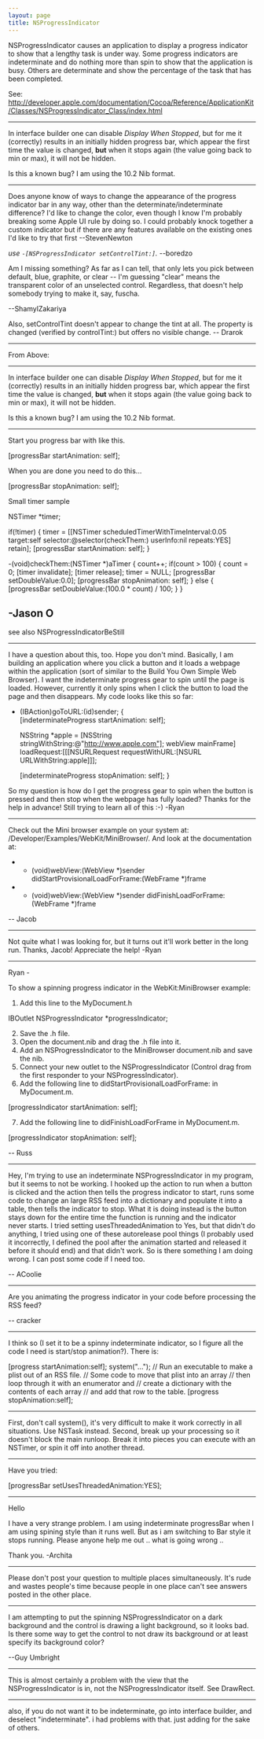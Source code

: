 ```yaml
---
layout: page
title: NSProgressIndicator
---
```


NSProgressIndicator causes an application to display a progress indicator to show that a lengthy task is under way. Some progress indicators are indeterminate and do nothing more than spin to show that the application is busy. Others are determinate and show the percentage of the task that has been completed.
  
See: http://developer.apple.com/documentation/Cocoa/Reference/ApplicationKit/Classes/NSProgressIndicator_Class/index.html

----

In interface builder one can disable *Display When Stopped*, but for me it (correctly) results in an initially hidden progress bar, which appear the first time the value is changed, **but** when it stops again (the value going back to min or max), it will not be hidden.

Is this a known bug? I am using the 10.2 Nib format.

----
Does anyone know of ways to change the appearance of the progress indicator bar in any way, other than the determinate/indeterminate difference?  I'd like to change the color, even though I know I'm probably breaking some Apple UI rule by doing so.  I could probably knock together a custom indicator but if there are any features available on the existing ones I'd like to try that first --StevenNewton

*use <code>-[NSProgressIndicator setControlTint:]</code>.* --boredzo

Am I missing something? As far as I can tell, that only lets you pick between default, blue, graphite, or clear --  I'm guessing "clear" means the transparent color of an unselected control. Regardless, that doesn't help somebody trying to make it, say, fuscha.

--ShamylZakariya

Also, setControlTint doesn't appear to change the tint at all. The property is changed (verified by controlTint:) but offers no visible change.
-- Drarok

----

From Above:

--------------------------------

In interface builder one can disable *Display When Stopped*, but for me it (correctly) results in an initially hidden progress bar, which appear the first time the value is changed, **but** when it stops again (the value going back to min or max), it will not be hidden.

Is this a known bug? I am using the 10.2 Nib format. 

--------------------------------

Start you progress bar with like this.

[progressBar startAnimation: self];

When you are done you need to do this...

[progressBar stopAnimation: self];


Small timer sample
    

NSTimer *timer;

if(!timer)
{
     timer = [[NSTimer scheduledTimerWithTimeInterval:0.05 
                     target:self selector:@selector(checkThem:) 
                     userInfo:nil repeats:YES] retain];
	[progressBar startAnimation: self];
}

-(void)checkThem:(NSTimer *)aTimer
{
	count++;
	if(count > 100)
	{
		count = 0;
		[timer invalidate];
		[timer release];
		timer = NULL;
		[progressBar setDoubleValue:0.0];
		[progressBar stopAnimation: self];
	}
	else
	{
		[progressBar setDoubleValue:(100.0 * count) / 100;
	}
}
 
-Jason O
----

see also NSProgressIndicatorBeStill


----

I have a question about this, too.  Hope you don't mind.  Basically, I am building an application where you click a button and it loads a webpage within the application (sort of similar to the Build You Own Simple Web Browser).  I want the indeterminate progress gear to spin until the page is loaded.  However, currently it only spins when I click the button to load the page and then disappears.  My code looks like this so far:

    
- (IBAction)goToURL:(id)sender;
{	
	[indeterminateProgress startAnimation: self];

	NSString *apple = [NSString stringWithString:@"http://www.apple.com"];
		webView mainFrame] loadRequest:[[[NSURLRequest requestWithURL:[NSURL URLWithString:apple]]];

	[indeterminateProgress stopAnimation: self];
}


So my question is how do I get the progress gear to spin when the button is pressed and then stop when the webpage has fully loaded?  Thanks for the help in advance!  Still trying to learn all of this :-) 
-Ryan

----

Check out the Mini browser example on your system at: /Developer/Examples/WebKit/MiniBrowser/. And look at the documentation at:


* - (void)webView:(WebView *)sender didStartProvisionalLoadForFrame:(WebFrame *)frame
* - (void)webView:(WebView *)sender didFinishLoadForFrame:(WebFrame *)frame


-- Jacob

----

Not quite what I was looking for, but it turns out it'll work better in the long run.  Thanks, Jacob!  Appreciate the help! -Ryan

----

Ryan - 

To show a spinning progress indicator in the WebKit:MiniBrowser example:
1. Add this line to the MyDocument.h
    
IBOutlet NSProgressIndicator *progressIndicator;

2. Save the .h file.
3. Open the document.nib and drag the .h file into it.
4. Add an NSProgressIndicator to the MiniBrowser document.nib and save the nib.
5. Connect your new outlet to the NSProgressIndicator (Control drag from the first responder to your NSProgressIndicator).
6. Add the following line to didStartProvisionalLoadForFrame: in MyDocument.m.
    
[progressIndicator startAnimation: self];

7. Add the following line to didFinishLoadForFrame in MyDocument.m. 
    
[progressIndicator stopAnimation: self];


-- Russ

----

Hey, I'm trying to use an indeterminate NSProgressIndicator in my program, but it seems to not be working. I hooked up the action to run when a button is clicked and the action then tells the progress indicator to start, runs some code to change an large RSS feed into a dictionary and populate it into a table, then tells the indicator to stop. What it is doing instead is the button stays down for the entire time the function is running and the indicator never starts. I tried setting usesThreadedAnimation to Yes, but that didn't do anything, I tried using one of these autorelease pool things (I probably used it incorrectly, I defined the pool after the animation started and released it before it should end) and that didn't work. So is there something I am doing wrong. I can post some code if I need too.

-- ACoolie

----
Are you animating the progress indicator in your code before processing the RSS feed?

-- cracker

----
I think so (I set it to be a spinny indeterminate indicator, so I figure all the code I need is start/stop animation?). There is:
    
[progress startAnimation:self];
system("..."); // Run an executable to make a plist out of an RSS file.
// Some code to move that plist into an array
// then loop through it with an enumerator and
// create a dictionary with the contents of each array
// and add that row to the table.
[progress stopAnimation:self];


----
First, don't call     system(), it's very difficult to make it work correctly in all situations. Use NSTask instead. Second, break up your processing so it doesn't block the main runloop. Break it into pieces you can execute with an NSTimer, or spin it off into another thread.

----
Have you tried:
    
[progressBar setUsesThreadedAnimation:YES];


----

Hello

I have a very strange problem. I am using indeterminate progressBar when I am using spining style than it runs well. But as i am switching to Bar style it stops running. Please anyone help me out .. what is going wrong ..

Thank you.
-Archita

----
Please don't post your question to multiple places simultaneously. It's rude and wastes people's time because people in one place can't see answers posted in the other place.

----
I am attempting to put the spinning NSProgressIndicator on a dark background and the control is drawing a light background, so it looks bad.  Is there some way to get the control to not draw its background or at least specify its background color?

--Guy Umbright

----
This is almost certainly a problem with the view that the NSProgressIndicator is in, not the NSProgressIndicator itself. See DrawRect.

----
also, if you do not want it to be indeterminate, go into interface builder, and deselect "indeterminate". i had problems with that. just adding for the sake of others.

